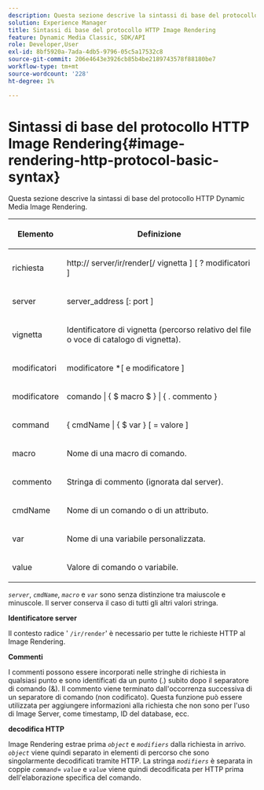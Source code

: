 ```yaml
---
description: Questa sezione descrive la sintassi di base del protocollo HTTP Dynamic Media Image Rendering.
solution: Experience Manager
title: Sintassi di base del protocollo HTTP Image Rendering
feature: Dynamic Media Classic, SDK/API
role: Developer,User
exl-id: 8bf5920a-7ada-4db5-9796-05c5a17532c8
source-git-commit: 206e4643e3926cb85b4be2189743578f88180be7
workflow-type: tm+mt
source-wordcount: '228'
ht-degree: 1%

---
```


# Sintassi di base del protocollo HTTP Image Rendering{#image-rendering-http-protocol-basic-syntax}

Questa sezione descrive la sintassi di base del protocollo HTTP Dynamic Media Image Rendering.

<table id="table_0A7D7207EE6D4B08B62BE8620EBE0B25"> 
 <thead> 
  <tr> 
   <th colname="col1" class="entry"> <p>Elemento </p> </th> 
   <th colname="col2" class="entry"> <p>Definizione </p> </th> 
  </tr> 
 </thead>
 <tbody> 
  <tr> 
   <td colname="col1"> <p><span class="varname"> richiesta</span> </p> </td> 
   <td colname="col2"> <p>http://<span class="varname"> server</span>/ir/render[/<span class="varname"> vignetta</span> ] [ ?<span class="varname"> modificatori</span> ] </p> </td> 
  </tr> 
  <tr> 
   <td colname="col1"> <p><span class="varname"> server  </span> </p> </td> 
   <td colname="col2"> <p><span class="varname"> server_address</span> [:<span class="varname"> port</span> ] </p> </td> 
  </tr> 
  <tr> 
   <td colname="col1"> <p><span class="varname"> vignetta  </span> </p> </td> 
   <td colname="col2"> <p>Identificatore di vignetta (percorso relativo del file o voce di catalogo di vignetta). </p> </td> 
  </tr> 
  <tr> 
   <td colname="col1"> <p><span class="varname"> modificatori  </span> </p> </td> 
   <td colname="col2"> <p><span class="varname"> modificatore</span> *[ e  <span class="varname"> modificatore</span> ] </p> </td> 
  </tr> 
  <tr> 
   <td colname="col1"> <p><span class="varname"> modificatore </span> </p> </td> 
   <td colname="col2"> <p><span class="varname"> comando</span> | { $  <span class="varname"> macro</span> $ } | { .<span class="varname"> commento</span> } </p> </td> 
  </tr> 
  <tr> 
   <td colname="col1"> <p><span class="varname"> command  </span> </p> </td> 
   <td colname="col2"> <p>{ <span class="varname"> cmdName</span> | { $<span class="varname"> var</span> } [ = <span class="varname"> valore</span> ] </p> </td> 
  </tr> 
  <tr> 
   <td colname="col1"> <p><span class="varname"> macro  </span> </p> </td> 
   <td colname="col2"> <p>Nome di una macro di comando. </p> </td> 
  </tr> 
  <tr> 
   <td colname="col1"> <p><span class="varname"> commento  </span> </p> </td> 
   <td colname="col2"> <p>Stringa di commento (ignorata dal server). </p> </td> 
  </tr> 
  <tr> 
   <td colname="col1"> <p><span class="varname"> cmdName  </span> </p> </td> 
   <td colname="col2"> <p>Nome di un comando o di un attributo. </p> </td> 
  </tr> 
  <tr> 
   <td colname="col1"> <p><span class="varname"> var  </span> </p> </td> 
   <td colname="col2"> <p>Nome di una variabile personalizzata. </p> </td> 
  </tr> 
  <tr> 
   <td colname="col1"> <p><span class="varname"> value  </span> </p> </td> 
   <td colname="col2"> <p>Valore di comando o variabile. </p> </td> 
  </tr> 
 </tbody> 
</table>

*`server`*,  *`cmdName`*,  *`macro`* e  *`var`* sono senza distinzione tra maiuscole e minuscole. Il server conserva il caso di tutti gli altri valori stringa.

**Identificatore server**

Il contesto radice &#39; `/ir/render`&#39; è necessario per tutte le richieste HTTP al Image Rendering.

**Commenti**

I commenti possono essere incorporati nelle stringhe di richiesta in qualsiasi punto e sono identificati da un punto (.) subito dopo il separatore di comando (&amp;). Il commento viene terminato dall&#39;occorrenza successiva di un separatore di comando (non codificato). Questa funzione può essere utilizzata per aggiungere informazioni alla richiesta che non sono per l&#39;uso di Image Server, come timestamp, ID del database, ecc.

**decodifica HTTP**

Image Rendering estrae prima *`object`* e *`modifiers`* dalla richiesta in arrivo. *`object`* viene quindi separato in elementi di percorso che sono singolarmente decodificati tramite HTTP. La stringa *`modifiers`* è separata in coppie *`command`*= *`value`* e *`value`* viene quindi decodificata per HTTP prima dell&#39;elaborazione specifica del comando.
